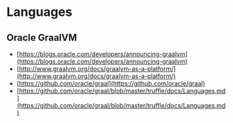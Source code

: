# Languages

## Oracle GraalVM

* [https://blogs.oracle.com/developers/announcing-graalvm](https://blogs.oracle.com/developers/announcing-graalvm)
* [http://www.graalvm.org/docs/graalvm-as-a-platform/](http://www.graalvm.org/docs/graalvm-as-a-platform/) 
* [https://github.com/oracle/graal](https://github.com/oracle/graal)
* [https://github.com/oracle/graal/blob/master/truffle/docs/Languages.md](https://github.com/oracle/graal/blob/master/truffle/docs/Languages.md)